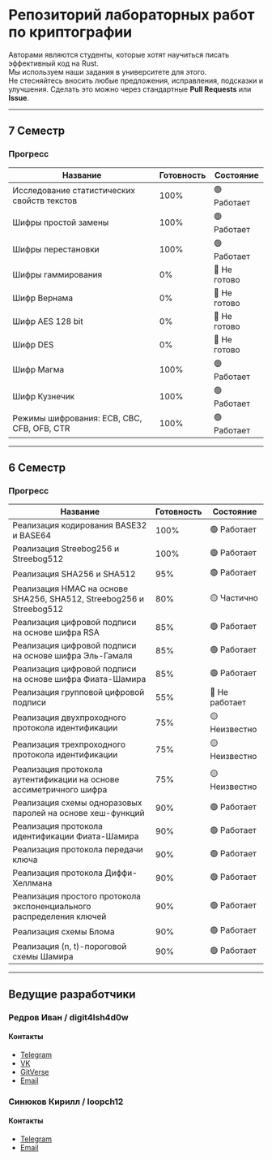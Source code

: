 # Репозиторий лабораторных работ по криптографии

Авторами являются студенты, которые хотят научиться писать эффективный код на Rust. \
Мы используем наши задания в университете для этого. \
Не стесняйтесь вносить любые предложения, исправления, подсказки и улучшения.
Сделать это можно через стандартные **Pull Requests** или **Issue**.

---

## 7 Семестр

### Прогресс

| Название                                    | Готовность | Состояние    |
| ------------------------------------------- | ---------- | ------------ |
| Исследование статистических свойств текстов | 100%       | 🟢 Работает  |
| Шифры простой замены                        | 100%       | 🟢 Работает  |
| Шифры перестановки                          | 100%       | 🟢 Работает  |
| Шифры гаммирования                          | 0%         | 🔴 Не готово |
| Шифр Вернама                                | 0%         | 🔴 Не готово |
| Шифр AES 128 bit                            | 0%         | 🔴 Не готово |
| Шифр DES                                    | 0%         | 🔴 Не готово |
| Шифр Магма                                  | 100%       | 🟢 Работает  |
| Шифр Кузнечик                               | 100%       | 🟢 Работает  |
| Режимы шифрования: ECB, CBC, CFB, OFB, CTR  | 100%       | 🟢 Работает  |

---

## 6 Семестр

### Прогресс

| Название                                                             | Готовность | Состояние      |
| -------------------------------------------------------------------- | ---------- | -------------- |
| Реализация кодирования BASE32 и BASE64                               | 100%       | 🟢 Работает    |
| Реализация Streebog256 и Streebog512                                 | 100%       | 🟢 Работает    |
| Реализация SHA256 и SHA512                                           | 95%        | 🟢 Работает    |
| Реализация HMAC на основе SHA256, SHA512, Streebog256 и Streebog512  | 80%        | 🟡 Частично    |
| Реализация цифровой подписи на основе шифра RSA                      | 85%        | 🟢 Работает    |
| Реализация цифровой подписи на основе шифра Эль-Гамаля               | 85%        | 🟢 Работает    |
| Реализация цифровой подписи на основе шифра Фиата-Шамира             | 85%        | 🟢 Работает    |
| Реализация групповой цифровой подписи                                | 55%        | 🔴 Не работает |
| Реализация двухпроходного протокола идентификации                    | 75%        | 🟡 Неизвестно  |
| Реализация трехпроходного протокола идентификации                    | 75%        | 🟡 Неизвестно  |
| Реализация протокола аутентификации на основе ассиметричного шифра   | 75%        | 🟡 Неизвестно  |
| Реализация схемы одноразовых паролей на основе хеш-функций           | 90%        | 🟢 Работает    |
| Реализация протокола идентификации Фиата-Шамира                      | 90%        | 🟢 Работает    |
| Реализация протокола передачи ключа                                  | 90%        | 🟢 Работает    |
| Реализация протокола Диффи-Хеллмана                                  | 90%        | 🟢 Работает    |
| Реализация простого протокола экспоненциального распределения ключей | 90%        | 🟢 Работает    |
| Реализация схемы Блома                                               | 90%        | 🟢 Работает    |
| Реализация (n, t)-пороговой схемы Шамира                             | 90%        | 🟢 Работает    |

---

## Ведущие разработчики

### Редров Иван / digit4lsh4d0w

#### Контакты

- [Telegram](https://telegram.me/digit4lsh4d0w)
- [VK](https://vk.com/digit4lsh4d0w)
- [GitVerse](https://gitverse.ru/digit4lsh4d0w)
- [Email](mailto:digit4lsh4d0w@ya.ru)

### Синюков Кирилл / loopch12

#### Контакты

- [Telegram](https://telegram.me/zenqzx)
- [Email](mailto:loopch12@gmail.com)
